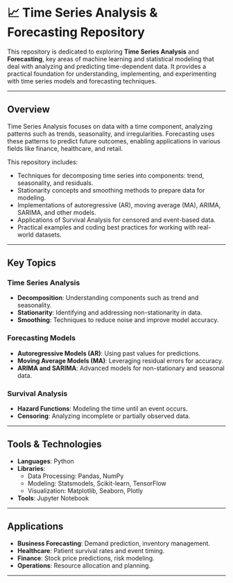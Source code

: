 # 📈 Time Series Analysis & Forecasting Repository

This repository is dedicated to exploring **Time Series Analysis** and **Forecasting**, key areas of machine learning and statistical modeling that deal with analyzing and predicting time-dependent data. It provides a practical foundation for understanding, implementing, and experimenting with time series models and forecasting techniques.

---

## Overview

Time Series Analysis focuses on data with a time component, analyzing patterns such as trends, seasonality, and irregularities. Forecasting uses these patterns to predict future outcomes, enabling applications in various fields like finance, healthcare, and retail.

This repository includes:

- Techniques for decomposing time series into components: trend, seasonality, and residuals.
- Stationarity concepts and smoothing methods to prepare data for modeling.
- Implementations of autoregressive (AR), moving average (MA), ARIMA, SARIMA, and other models.
- Applications of Survival Analysis for censored and event-based data.
- Practical examples and coding best practices for working with real-world datasets.

---

## Key Topics

### Time Series Analysis
- **Decomposition**: Understanding components such as trend and seasonality.
- **Stationarity**: Identifying and addressing non-stationarity in data.
- **Smoothing**: Techniques to reduce noise and improve model accuracy.

### Forecasting Models
- **Autoregressive Models (AR)**: Using past values for predictions.
- **Moving Average Models (MA)**: Leveraging residual errors for accuracy.
- **ARIMA and SARIMA**: Advanced models for non-stationary and seasonal data.

### Survival Analysis
- **Hazard Functions**: Modeling the time until an event occurs.
- **Censoring**: Analyzing incomplete or partially observed data.

---

## Tools & Technologies

- **Languages**: Python
- **Libraries**: 
  - Data Processing: Pandas, NumPy
  - Modeling: Statsmodels, Scikit-learn, TensorFlow
  - Visualization: Matplotlib, Seaborn, Plotly
- **Tools**: Jupyter Notebook

---

## Applications

- **Business Forecasting**: Demand prediction, inventory management.
- **Healthcare**: Patient survival rates and event timing.
- **Finance**: Stock price predictions, risk modeling.
- **Operations**: Resource allocation and planning.

---